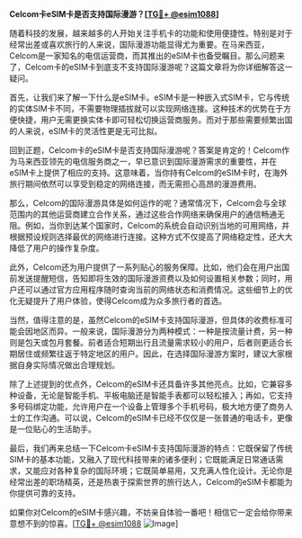 **Celcom卡eSIM卡是否支持国际漫游？[[TG💪+ @esim1088](https://t.me/s/esim1088)]**

随着科技的发展，越来越多的人开始关注手机卡的功能和使用便捷性。特别是对于经常出差或喜欢旅行的人来说，国际漫游功能显得尤为重要。在马来西亚，Celcom是一家知名的电信运营商，而其推出的eSIM卡也备受瞩目。那么问题来了，Celcom卡的eSIM卡到底支不支持国际漫游呢？这篇文章将为你详细解答这一疑问。

首先，让我们来了解一下什么是eSIM卡。eSIM卡是一种嵌入式SIM卡，它与传统的实体SIM卡不同，不需要物理插拔就可以实现网络连接。这种技术的优势在于方便快捷，用户无需更换实体卡即可轻松切换运营商服务。而对于那些需要频繁出国的人来说，eSIM卡的灵活性更是无可比拟。

回到正题，Celcom卡的eSIM卡是否支持国际漫游呢？答案是肯定的！Celcom作为马来西亚领先的电信服务商之一，早已意识到国际漫游需求的重要性，并在eSIM卡上提供了相应的支持。这意味着，当你持有Celcom的eSIM卡时，在海外旅行期间依然可以享受到稳定的网络连接，而无需担心高昂的漫游费用。

那么，Celcom的国际漫游具体是如何运作的呢？通常情况下，Celcom会与全球范围内的其他运营商建立合作关系，通过这些合作网络来确保用户的通信畅通无阻。例如，当你到达某个国家时，Celcom的系统会自动识别当地的可用网络，并根据预设规则选择最优的网络进行连接。这种方式不仅提高了网络稳定性，还大大降低了用户的操作复杂度。

此外，Celcom还为用户提供了一系列贴心的服务保障。比如，他们会在用户出国前发送提醒短信，告知即将生效的国际漫游资费以及如何设置相关参数；同时，用户还可以通过官方应用程序随时查询当前的网络状态和消费情况。这些细节上的优化无疑提升了用户体验，使得Celcom成为众多旅行者的首选。

当然，值得注意的是，虽然Celcom的eSIM卡支持国际漫游，但具体的收费标准可能会因地区而异。一般来说，国际漫游分为两种模式：一种是按流量计费，另一种则是包天或包月套餐。前者适合短期出行且流量需求较小的用户，后者则更适合长期居住或频繁往返于特定地区的用户。因此，在选择国际漫游方案时，建议大家根据自身实际情况做出合理规划。

除了上述提到的优点外，Celcom的eSIM卡还具备许多其他亮点。比如，它兼容多种设备，无论是智能手机、平板电脑还是智能手表都可以轻松接入；再如，它支持多号码绑定功能，允许用户在一个设备上管理多个手机号码，极大地方便了商务人士的工作沟通。可以说，Celcom的eSIM卡已经不仅仅是一张普通的电话卡，更像是一位贴心的生活助手。

最后，我们再来总结一下Celcom卡eSIM卡支持国际漫游的特点：它既保留了传统SIM卡的基本功能，又融入了现代科技带来的诸多便利；它既能满足日常通话需求，又能应对各种复杂的国际环境；它既简单易用，又充满人性化设计。无论你是经常出差的职场精英，还是热衷于探索世界的旅行达人，Celcom的eSIM卡都能为你提供可靠的支持。

如果你对Celcom的eSIM卡感兴趣，不妨亲自体验一番吧！相信它一定会给你带来意想不到的惊喜。[[TG💪+ @esim1088](https://t.me/s/esim1088) ![Image](https://i.postimg.cc/4NQfJmqS/Snipaste-2025-05-13-00-14-12.png)]
